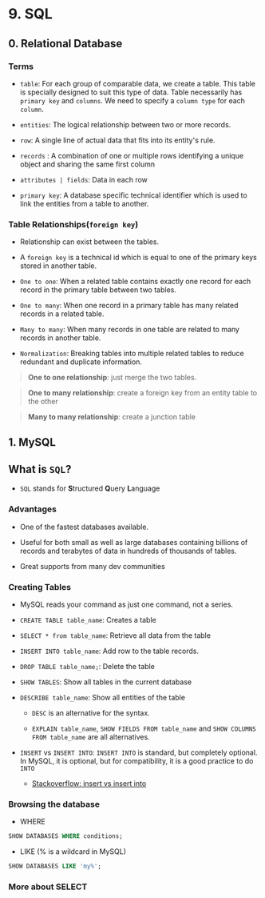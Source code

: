 # 9. SQL

## 0. Relational Database

### Terms

- `table`: For each group of comparable data, we create a table. This table is specially designed to suit this type of data. Table necessarily has `primary key` and `columns`. We need to specify a `column type` for each `column`.

- `entities`: The logical relationship between two or more records.

- `row`: A single line of actual data that fits into its entity's rule.

- `records` : A combination of one or multiple rows identifying a unique object and sharing the same first column

- `attributes | fields`: Data in each row

- `primary key`: A database specific technical identifier which is used to link the entities from a table to another.

### Table Relationships(`foreign key`)

- Relationship can exist between the tables.

- A `foreign key` is a technical id which is equal to one of the primary keys stored in another table.

- `One to one`: When a related table contains exactly one record for each record in the primary table between two tables.

- `One to many`: When one record in a primary table has many
related records in a related table.

- `Many to many`: When many records in one table are related to many records in another table.

- `Normalization`: Breaking tables into multiple related tables to reduce redundant and duplicate information.

> **One to one relationship**: just merge the two tables.

> **One to many relationship**: create a foreign key from an entity table to the other

> **Many to many relationship**: create a junction table

## 1. MySQL

## What is `SQL`?

- `SQL` stands for **S**tructured **Q**uery **L**anguage

### Advantages

- One of the fastest databases available.

- Useful for both small as well as large databases containing billions of records and terabytes of data in hundreds of thousands of tables.

- Great supports from many dev communities

### Creating Tables

- MySQL reads your command as just one command, not a series.

- `CREATE TABLE table_name`: Creates a table

- `SELECT * from table_name`: Retrieve all data from the table

- `INSERT INTO table_name`: Add row to the table records.

- `DROP TABLE table_name;`: Delete the table

- `SHOW TABLES`: Show all tables in the current database

- `DESCRIBE table_name`: Show all entities of the table

    - `DESC` is an alternative for the syntax.

    - `EXPLAIN table_name`, `SHOW FIELDS FROM table_name` and `SHOW COLUMNS FROM table_name` are all alternatives.

- `INSERT` vs `INSERT INTO`: `INSERT INTO` is standard, but completely optional. In MySQL, it is optional, but for compatibility, it is a good practice to do `INTO`

    - [Stackoverflow: insert vs insert into](https://stackoverflow.com/questions/233919/insert-vs-insert-into)

### Browsing the database

- WHERE

```sql
SHOW DATABASES WHERE conditions;
```

- LIKE (% is a wildcard in MySQL)

```sql
SHOW DATABASES LIKE 'my%';
```

### More about SELECT 
